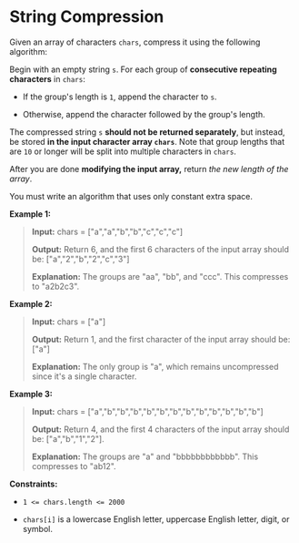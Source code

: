 # String Compression

Given an array of characters <code>chars</code>, compress it using the following algorithm:

Begin with an empty string <code>s</code>. For each group of **consecutive repeating characters** in <code>chars</code>:

- If the group's length is <code>1</code>, append the character to <code>s</code>.

- Otherwise, append the character followed by the group's length.

The compressed string <code>s</code> **should not be returned separately**, but instead, be stored **in the input character array <code>chars</code>**. Note that group lengths that are <code>10</code> or longer will be split into multiple characters in <code>chars</code>.

After you are done **modifying the input array,** return *the new length of the array*.

You must write an algorithm that uses only constant extra space.


**Example 1:**
>
> **Input:** chars = ["a","a","b","b","c","c","c"]
>
> **Output:** Return 6, and the first 6 characters of the input array should be: ["a","2","b","2","c","3"]
>
> **Explanation:** The groups are "aa", "bb", and "ccc". This compresses to "a2b2c3".

**Example 2:**
>
> **Input:** chars = ["a"]
>
> **Output:** Return 1, and the first character of the input array should be: ["a"]
>
> **Explanation:** The only group is "a", which remains uncompressed since it's a single character.

**Example 3:**
>
> **Input:** chars = ["a","b","b","b","b","b","b","b","b","b","b","b","b"]
>
> **Output:** Return 4, and the first 4 characters of the input array should be: ["a","b","1","2"].
>
> **Explanation:** The groups are "a" and "bbbbbbbbbbbb". This compresses to "ab12".


**Constraints:**

- <code>1 &lt;= chars.length &lt;= 2000</code>

- <code>chars[i]</code> is a lowercase English letter, uppercase English letter, digit, or symbol.
